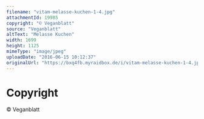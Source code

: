 ```yaml
---
filename: "vitam-melasse-kuchen-1-4.jpg"
attachmentId: 19985
copyright: "© Veganblatt"
source: "Veganblatt"
altText: "Melasse Kuchen"
width: 1699
height: 1125
mimeType: "image/jpeg"
uploadDate: "2016-06-15 10:12:37"
originalUrl: "https://bxq4fb.myraidbox.de/i/vitam-melasse-kuchen-1-4.jpg"
---
```


# Copyright

© Veganblatt
